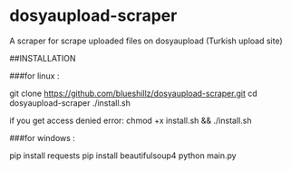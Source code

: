 # dosyaupload-scraper
A scraper for scrape uploaded files on dosyaupload (Turkish upload site)

##INSTALLATION

###for linux : 

git clone https://github.com/blueshillz/dosyaupload-scraper.git
cd dosyaupload-scraper
./install.sh

if you get access denied error:
chmod +x install.sh && ./install.sh

###for windows :

pip install requests
pip install beautifulsoup4
python main.py
